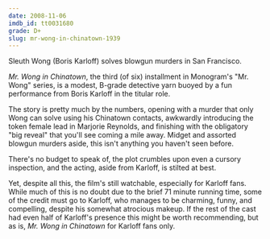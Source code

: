 ```yaml
---
date: 2008-11-06
imdb_id: tt0031680
grade: D+
slug: mr-wong-in-chinatown-1939
---
```


Sleuth Wong (Boris Karloff) solves blowgun murders in San Francisco.

_Mr. Wong in Chinatown_, the third (of six) installment in Monogram's "Mr. Wong" series, is a modest, B-grade detective yarn buoyed by a fun performance from Boris Karloff in the titular role.

The story is pretty much by the numbers, opening with a murder that only Wong can solve using his Chinatown contacts, awkwardly introducing the token female lead in Marjorie Reynolds, and finishing with the obligatory "big reveal" that you'll see coming a mile away. Midget and assorted blowgun murders aside, this isn't anything you haven't seen before.

There's no budget to speak of, the plot crumbles upon even a cursory inspection, and the acting, aside from Karloff, is stilted at best.

Yet, despite all this, the film's still watchable, especially for Karloff fans. While much of this is no doubt due to the brief 71 minute running time, some of the credit must go to Karloff, who manages to be charming, funny, and compelling, despite his somewhat atrocious makeup. If the rest of the cast had even half of Karloff's presence this might be worth recommending, but as is, _Mr. Wong in Chinatown_ for Karloff fans only.
